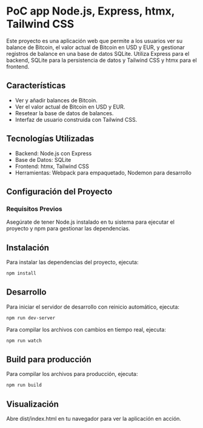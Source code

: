 # PoC app Node.js, Express, htmx, Tailwind CSS

Este proyecto es una aplicación web que permite a los usuarios ver su balance de Bitcoin, el valor actual de Bitcoin en USD y EUR, y gestionar registros de balance en una base de datos SQLite. Utiliza Express para el backend, SQLite para la persistencia de datos y Tailwind CSS y htmx para el frontend.

## Características

- Ver y añadir balances de Bitcoin.
- Ver el valor actual de Bitcoin en USD y EUR.
- Resetear la base de datos de balances.
- Interfaz de usuario construida con Tailwind CSS.

## Tecnologías Utilizadas

- Backend: Node.js con Express
- Base de Datos: SQLite
- Frontend: htmx, Tailwind CSS
- Herramientas: Webpack para empaquetado, Nodemon para desarrollo

## Configuración del Proyecto

### Requisitos Previos

Asegúrate de tener Node.js instalado en tu sistema para ejecutar el proyecto y npm para gestionar las dependencias.

## Instalación

Para instalar las dependencias del proyecto, ejecuta:

```bash
npm install
```
## Desarrollo
Para iniciar el servidor de desarrollo con reinicio automático, ejecuta:
    
```bash
npm run dev-server
```
Para compilar los archivos con cambios en tiempo real, ejecuta:

```bash
npm run watch
```

## Build para producción
Para compilar los archivos para producción, ejecuta:

```bash
npm run build
```
## Visualización
Abre dist/index.html en tu navegador para ver la aplicación en acción.
